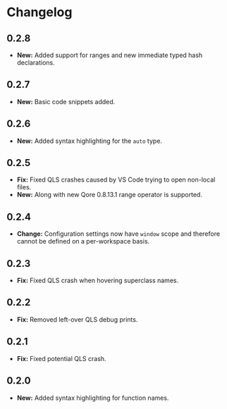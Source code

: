 # Changelog

## 0.2.8

* **New:** Added support for ranges and new immediate typed hash declarations.

## 0.2.7

* **New:** Basic code snippets added.

## 0.2.6

* **New:** Added syntax highlighting for the `auto` type.

## 0.2.5

* **Fix:** Fixed QLS crashes caused by VS Code trying to open non-local files.
* **New:** Along with new Qore 0.8.13.1 range operator is supported.

## 0.2.4

* **Change:** Configuration settings now have `window` scope and therefore cannot be defined on a per-workspace basis.

## 0.2.3

* **Fix:** Fixed QLS crash when hovering superclass names.

## 0.2.2

* **Fix:** Removed left-over QLS debug prints.

## 0.2.1

* **Fix:** Fixed potential QLS crash.

## 0.2.0

* **New:** Added syntax highlighting for function names.
